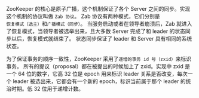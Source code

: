 ZooKeeper 的核心是原子广播，这个机制保证了各个 Server 之间的同步。实现这个机制的协议叫做 `Zab 协议`。
Zab 协议有两种模式，它们分别是`恢复模式（选主）`和`广播模式（同步）`。
当服务启动或者在领导者崩溃后，Zab 就进入了恢复模式，当领导者被选举出来，且大多数 Server 完成了和 leader 的状态同步以后，恢复模式就结束了。
状态同步保证了 leader 和 Server 具有相同的系统状态。

为了保证事务的顺序一致性，ZooKeeper 采用了`递增的事务 id 号（zxid）`来标识事务。
所有的提议（proposal）都在被提出的时候加上了 zxid。实现中 zxid 是一个 64 位的数字，它高 32 位是 epoch 用来标识 leader 关系是否改变，每次一个 leader 被选出来，它都会有一个新的 epoch，标识当前属于那个 leader 的统治时期。低 32 位用于递增计数。
